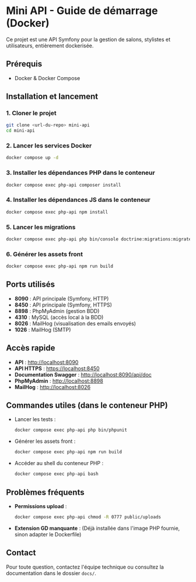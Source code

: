 # Mini API - Guide de démarrage (Docker)

Ce projet est une API Symfony pour la gestion de salons, stylistes et utilisateurs, entièrement dockerisée.

## Prérequis
- Docker & Docker Compose

## Installation et lancement

### 1. Cloner le projet
```bash
git clone <url-du-repo> mini-api
cd mini-api
```

### 2. Lancer les services Docker
```bash
docker compose up -d
```

### 3. Installer les dépendances PHP dans le conteneur
```bash
docker compose exec php-api composer install
```

### 4. Installer les dépendances JS dans le conteneur
```bash
docker compose exec php-api npm install
```

### 5. Lancer les migrations
```bash
docker compose exec php-api php bin/console doctrine:migrations:migrate
```

### 6. Générer les assets front
```bash
docker compose exec php-api npm run build
```

## Ports utilisés
- **8090** : API principale (Symfony, HTTP)
- **8450** : API principale (Symfony, HTTPS)
- **8898** : PhpMyAdmin (gestion BDD)
- **4310** : MySQL (accès local à la BDD)
- **8026** : MailHog (visualisation des emails envoyés)
- **1026** : MailHog (SMTP)

## Accès rapide
- **API** : [http://localhost:8090](http://localhost:8090)
- **API HTTPS** : [https://localhost:8450](https://localhost:8450)
- **Documentation Swagger** : [http://localhost:8090/api/doc](http://localhost:8090/api/doc)
- **PhpMyAdmin** : [http://localhost:8898](http://localhost:8898)
- **MailHog** : [http://localhost:8026](http://localhost:8026)

## Commandes utiles (dans le conteneur PHP)
- Lancer les tests :
  ```bash
  docker compose exec php-api php bin/phpunit
  ```
- Générer les assets front :
  ```bash
  docker compose exec php-api npm run build
  ```
- Accéder au shell du conteneur PHP :
  ```bash
  docker compose exec php-api bash
  ```

## Problèmes fréquents
- **Permissions upload** :
  ```bash
  docker compose exec php-api chmod -R 0777 public/uploads
  ```
- **Extension GD manquante** :
  (Déjà installée dans l'image PHP fournie, sinon adapter le Dockerfile)

## Contact
Pour toute question, contactez l'équipe technique ou consultez la documentation dans le dossier `docs/`.
